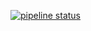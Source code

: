 [![pipeline status](https://gitlab.com/flectra-hq/extra-addons/badges/master/pipeline.svg)](https://gitlab.com/flectra-hq/extra-addons/commits/master)
